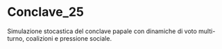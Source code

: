# Conclave_25
Simulazione stocastica del conclave papale con dinamiche di voto multi-turno, coalizioni e pressione sociale.
